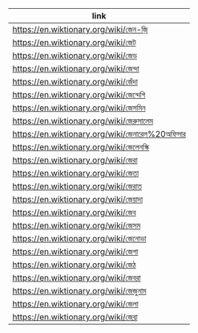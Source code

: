 |link|
|----|
|https://en.wiktionary.org/wiki/জেন-জ়ি|
|https://en.wiktionary.org/wiki/জেট|
|https://en.wiktionary.org/wiki/জেড|
|https://en.wiktionary.org/wiki/জেন্দা|
|https://en.wiktionary.org/wiki/জেঁদা|
|https://en.wiktionary.org/wiki/জেন্দেগি|
|https://en.wiktionary.org/wiki/জেসমিন|
|https://en.wiktionary.org/wiki/জেরুসালেম|
|https://en.wiktionary.org/wiki/জেনারেল%20অফিসার|
|https://en.wiktionary.org/wiki/জেলেনস্কি|
|https://en.wiktionary.org/wiki/জেরা|
|https://en.wiktionary.org/wiki/জেতা|
|https://en.wiktionary.org/wiki/জেরাত|
|https://en.wiktionary.org/wiki/জেয়াদা|
|https://en.wiktionary.org/wiki/জেব|
|https://en.wiktionary.org/wiki/জেসম|
|https://en.wiktionary.org/wiki/জেনোভা|
|https://en.wiktionary.org/wiki/জেগা|
|https://en.wiktionary.org/wiki/জেঠ|
|https://en.wiktionary.org/wiki/জেবরা|
|https://en.wiktionary.org/wiki/জেজুনাম|
|https://en.wiktionary.org/wiki/জেলা|
|https://en.wiktionary.org/wiki/জেব্রা|
